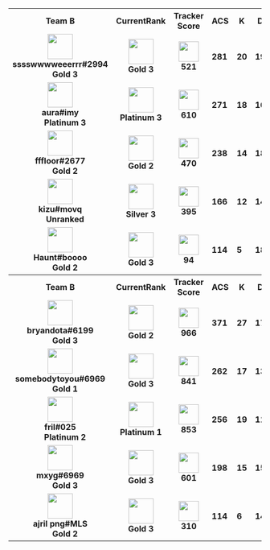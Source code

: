 <table>
  <tr>
    <th align="center">Team B</th>
    <th>CurrentRank
    </th><th>Tracker Score</th><th title="Average Combat Score">ACS</th>
    <th title="Kills">K</th>
    <th title="Deaths">D</th>
    <th title="Assists">A</th>
    <th title="Kill Difference">+/-</th>
    <th title="Kill/Death Ratio">K/D</th>
    <th title="Average Damage Delta per Second">DDÎ”</th>
    <th>ADR</th>
    <th>HS%</th>
    <th>KAST</th>
    <th>FK</th>
    <th>FD</th>
    <th>MK</th>
  </tr><tr>
      <td align="center">
        <img src="https://titles.trackercdn.com/valorant-api/agents/1dbf2edd-4729-0984-3115-daa5eed44993/displayicon.png" width="50">
        <br>
        <b>
          sssswwwweeerrr#2994
        </b><br>
          <img src="https://trackercdn.com/cdn/tracker.gg/valorant/icons/tiersv2/14.png" width="15">
          <b>
            Gold 3
          </b></td>
      <td align="center">
        <img src="https://trackercdn.com/cdn/tracker.gg/valorant/icons/tiersv2/14.png" width="50">
        <br>
        <b>Gold 3</b>
      </td><td align="center">
          <img src="https://trackercdn.com/cdn/tracker.gg/img/tracker-score/trn-rating-b.svg" width="40">
          <br>
          <b>521</b>
        </td><td>
        <b>281</b>
      </td>
      <td>
        <b>20</b>
      </td>
      <td>
        <b>19</b>
      </td>
      <td>
        <b>5</b>
      </td>
      <td>
        <b>+1
        </b>
      </td>
      <td>
        <b>1.1</b>
      </td>
      <td>
        <b>-7</b>
      </td>
      <td>
        <b>170.8</b>
      </td>
      <td>
        <b>21.5%</b>
      </td>
      <td>
        <b>65.0%</b>
      </td>
      <td>
        <b>2</b>
      </td>
      <td>
        <b>2</b>
      </td>
      <td>
        <b>3</b>
      </td>
    </tr><tr>
      <td align="center">
        <img src="https://titles.trackercdn.com/valorant-api/agents/a3bfb853-43b2-7238-a4f1-ad90e9e46bcc/displayicon.png" width="50">
        <br>
        <b>
          aura#imy
        </b><br>
          <img src="https://trackercdn.com/cdn/tracker.gg/valorant/icons/tiersv2/17.png" width="15">
          <b>
            Platinum 3
          </b></td>
      <td align="center">
        <img src="https://trackercdn.com/cdn/tracker.gg/valorant/icons/tiersv2/17.png" width="50">
        <br>
        <b>Platinum 3</b>
      </td><td align="center">
          <img src="https://trackercdn.com/cdn/tracker.gg/img/tracker-score/trn-rating-b.svg" width="40">
          <br>
          <b>610</b>
        </td><td>
        <b>271</b>
      </td>
      <td>
        <b>18</b>
      </td>
      <td>
        <b>16</b>
      </td>
      <td>
        <b>7</b>
      </td>
      <td>
        <b>+2
        </b>
      </td>
      <td>
        <b>1.1</b>
      </td>
      <td>
        <b>21</b>
      </td>
      <td>
        <b>169.3</b>
      </td>
      <td>
        <b>15.9%</b>
      </td>
      <td>
        <b>70.0%</b>
      </td>
      <td>
        <b>4</b>
      </td>
      <td>
        <b>1</b>
      </td>
      <td>
        <b>3</b>
      </td>
    </tr><tr>
      <td align="center">
        <img src="https://titles.trackercdn.com/valorant-api/agents/5f8d3a7f-467b-97f3-062c-13acf203c006/displayicon.png" width="50">
        <br>
        <b>
          fffloor#2677
        </b><br>
          <img src="https://trackercdn.com/cdn/tracker.gg/valorant/icons/tiersv2/13.png" width="15">
          <b>
            Gold 2
          </b></td>
      <td align="center">
        <img src="https://trackercdn.com/cdn/tracker.gg/valorant/icons/tiersv2/13.png" width="50">
        <br>
        <b>Gold 2</b>
      </td><td align="center">
          <img src="https://trackercdn.com/cdn/tracker.gg/img/tracker-score/trn-rating-c.svg" width="40">
          <br>
          <b>470</b>
        </td><td>
        <b>238</b>
      </td>
      <td>
        <b>14</b>
      </td>
      <td>
        <b>18</b>
      </td>
      <td>
        <b>8</b>
      </td>
      <td>
        <b>-4
        </b>
      </td>
      <td>
        <b>0.8</b>
      </td>
      <td>
        <b>-7</b>
      </td>
      <td>
        <b>157.1</b>
      </td>
      <td>
        <b>25.9%</b>
      </td>
      <td>
        <b>65.0%</b>
      </td>
      <td>
        <b>3</b>
      </td>
      <td>
        <b>0</b>
      </td>
      <td>
        <b>0</b>
      </td>
    </tr><tr>
      <td align="center">
        <img src="https://titles.trackercdn.com/valorant-api/agents/117ed9e3-49f3-6512-3ccf-0cada7e3823b/displayicon.png" width="50">
        <br>
        <b>
          kizu#movq
        </b><br>
          <img src="https://trackercdn.com/cdn/tracker.gg/valorant/icons/tiersv2/0.png" width="15">
          <b>
            Unranked
          </b></td>
      <td align="center">
        <img src="https://trackercdn.com/cdn/tracker.gg/valorant/icons/tiersv2/11.png" width="50">
        <br>
        <b>Silver 3</b>
      </td><td align="center">
          <img src="https://trackercdn.com/cdn/tracker.gg/img/tracker-score/trn-rating-c.svg" width="40">
          <br>
          <b>395</b>
        </td><td>
        <b>166</b>
      </td>
      <td>
        <b>12</b>
      </td>
      <td>
        <b>14</b>
      </td>
      <td>
        <b>4</b>
      </td>
      <td>
        <b>-2
        </b>
      </td>
      <td>
        <b>0.9</b>
      </td>
      <td>
        <b>-28</b>
      </td>
      <td>
        <b>95.0</b>
      </td>
      <td>
        <b>1.7%</b>
      </td>
      <td>
        <b>75.0%</b>
      </td>
      <td>
        <b>1</b>
      </td>
      <td>
        <b>0</b>
      </td>
      <td>
        <b>0</b>
      </td>
    </tr><tr>
      <td align="center">
        <img src="https://titles.trackercdn.com/valorant-api/agents/0e38b510-41a8-5780-5e8f-568b2a4f2d6c/displayicon.png" width="50">
        <br>
        <b>
          Haunt#boooo
        </b><br>
          <img src="https://trackercdn.com/cdn/tracker.gg/valorant/icons/tiersv2/13.png" width="15">
          <b>
            Gold 2
          </b></td>
      <td align="center">
        <img src="https://trackercdn.com/cdn/tracker.gg/valorant/icons/tiersv2/14.png" width="50">
        <br>
        <b>Gold 3</b>
      </td><td align="center">
          <img src="https://trackercdn.com/cdn/tracker.gg/img/tracker-score/trn-rating-d.svg" width="40">
          <br>
          <b>94</b>
        </td><td>
        <b>114</b>
      </td>
      <td>
        <b>5</b>
      </td>
      <td>
        <b>18</b>
      </td>
      <td>
        <b>5</b>
      </td>
      <td>
        <b>-13
        </b>
      </td>
      <td>
        <b>0.3</b>
      </td>
      <td>
        <b>-86</b>
      </td>
      <td>
        <b>87.8</b>
      </td>
      <td>
        <b>5.1%</b>
      </td>
      <td>
        <b>50.0%</b>
      </td>
      <td>
        <b>1</b>
      </td>
      <td>
        <b>6</b>
      </td>
      <td>
        <b>0</b>
      </td>
    </tr><tr>
    <th align="center">Team B</th>
    <th>CurrentRank
    </th><th>Tracker Score</th><th title="Average Combat Score">ACS</th>
    <th title="Kills">K</th>
    <th title="Deaths">D</th>
    <th title="Assists">A</th>
    <th title="Kill Difference">+/-</th>
    <th title="Kill/Death Ratio">K/D</th>
    <th title="Average Damage Delta per Second">DDÎ”</th>
    <th>ADR</th>
    <th>HS%</th>
    <th>KAST</th>
    <th>FK</th>
    <th>FD</th>
    <th>MK</th>
  </tr><tr>
      <td align="center">
        <img src="https://titles.trackercdn.com/valorant-api/agents/1dbf2edd-4729-0984-3115-daa5eed44993/displayicon.png" width="50">
        <br>
        <b>
          bryandota#6199
        </b><br>
          <img src="https://trackercdn.com/cdn/tracker.gg/valorant/icons/tiersv2/14.png" width="15">
          <b>
            Gold 3
          </b></td>
      <td align="center">
        <img src="https://trackercdn.com/cdn/tracker.gg/valorant/icons/tiersv2/13.png" width="50">
        <br>
        <b>Gold 2</b>
      </td><td align="center">
          <img src="https://trackercdn.com/cdn/tracker.gg/img/tracker-score/trn-rating-s.svg" width="40">
          <br>
          <b>966</b>
        </td><td>
        <b>371</b>
      </td>
      <td>
        <b>27</b>
      </td>
      <td>
        <b>17</b>
      </td>
      <td>
        <b>6</b>
      </td>
      <td>
        <b>+10
        </b>
      </td>
      <td>
        <b>1.6</b>
      </td>
      <td>
        <b>85</b>
      </td>
      <td>
        <b>238.1</b>
      </td>
      <td>
        <b>30.6%</b>
      </td>
      <td>
        <b>85.0%</b>
      </td>
      <td>
        <b>1</b>
      </td>
      <td>
        <b>1</b>
      </td>
      <td>
        <b>5</b>
      </td>
    </tr><tr>
      <td align="center">
        <img src="https://titles.trackercdn.com/valorant-api/agents/707eab51-4836-f488-046a-cda6bf494859/displayicon.png" width="50">
        <br>
        <b>
          somebodytoyou#6969
        </b><br>
          <img src="https://trackercdn.com/cdn/tracker.gg/valorant/icons/tiersv2/12.png" width="15">
          <b>
            Gold 1
          </b></td>
      <td align="center">
        <img src="https://trackercdn.com/cdn/tracker.gg/valorant/icons/tiersv2/14.png" width="50">
        <br>
        <b>Gold 3</b>
      </td><td align="center">
          <img src="https://trackercdn.com/cdn/tracker.gg/img/tracker-score/trn-rating-s.svg" width="40">
          <br>
          <b>841</b>
        </td><td>
        <b>262</b>
      </td>
      <td>
        <b>17</b>
      </td>
      <td>
        <b>13</b>
      </td>
      <td>
        <b>3</b>
      </td>
      <td>
        <b>+4
        </b>
      </td>
      <td>
        <b>1.3</b>
      </td>
      <td>
        <b>46</b>
      </td>
      <td>
        <b>179.6</b>
      </td>
      <td>
        <b>16.4%</b>
      </td>
      <td>
        <b>80.0%</b>
      </td>
      <td>
        <b>6</b>
      </td>
      <td>
        <b>4</b>
      </td>
      <td>
        <b>2</b>
      </td>
    </tr><tr>
      <td align="center">
        <img src="https://titles.trackercdn.com/valorant-api/agents/8e253930-4c05-31dd-1b6c-968525494517/displayicon.png" width="50">
        <br>
        <b>
          fril#025
        </b><br>
          <img src="https://trackercdn.com/cdn/tracker.gg/valorant/icons/tiersv2/16.png" width="15">
          <b>
            Platinum 2
          </b></td>
      <td align="center">
        <img src="https://trackercdn.com/cdn/tracker.gg/valorant/icons/tiersv2/15.png" width="50">
        <br>
        <b>Platinum 1</b>
      </td><td align="center">
          <img src="https://trackercdn.com/cdn/tracker.gg/img/tracker-score/trn-rating-s.svg" width="40">
          <br>
          <b>853</b>
        </td><td>
        <b>256</b>
      </td>
      <td>
        <b>19</b>
      </td>
      <td>
        <b>11</b>
      </td>
      <td>
        <b>4</b>
      </td>
      <td>
        <b>+8
        </b>
      </td>
      <td>
        <b>1.7</b>
      </td>
      <td>
        <b>63</b>
      </td>
      <td>
        <b>177.8</b>
      </td>
      <td>
        <b>19.6%</b>
      </td>
      <td>
        <b>80.0%</b>
      </td>
      <td>
        <b>0</b>
      </td>
      <td>
        <b>2</b>
      </td>
      <td>
        <b>0</b>
      </td>
    </tr><tr>
      <td align="center">
        <img src="https://titles.trackercdn.com/valorant-api/agents/eb93336a-449b-9c1b-0a54-a891f7921d69/displayicon.png" width="50">
        <br>
        <b>
          mxyg#6969
        </b><br>
          <img src="https://trackercdn.com/cdn/tracker.gg/valorant/icons/tiersv2/14.png" width="15">
          <b>
            Gold 3
          </b></td>
      <td align="center">
        <img src="https://trackercdn.com/cdn/tracker.gg/valorant/icons/tiersv2/14.png" width="50">
        <br>
        <b>Gold 3</b>
      </td><td align="center">
          <img src="https://trackercdn.com/cdn/tracker.gg/img/tracker-score/trn-rating-b.svg" width="40">
          <br>
          <b>601</b>
        </td><td>
        <b>198</b>
      </td>
      <td>
        <b>15</b>
      </td>
      <td>
        <b>15</b>
      </td>
      <td>
        <b>5</b>
      </td>
      <td>
        <b>0
        </b>
      </td>
      <td>
        <b>1.0</b>
      </td>
      <td>
        <b>-35</b>
      </td>
      <td>
        <b>116.0</b>
      </td>
      <td>
        <b>12.8%</b>
      </td>
      <td>
        <b>80.0%</b>
      </td>
      <td>
        <b>2</b>
      </td>
      <td>
        <b>4</b>
      </td>
      <td>
        <b>0</b>
      </td>
    </tr><tr>
      <td align="center">
        <img src="https://titles.trackercdn.com/valorant-api/agents/569fdd95-4d10-43ab-ca70-79becc718b46/displayicon.png" width="50">
        <br>
        <b>
          ajril png#MLS
        </b><br>
          <img src="https://trackercdn.com/cdn/tracker.gg/valorant/icons/tiersv2/13.png" width="15">
          <b>
            Gold 2
          </b></td>
      <td align="center">
        <img src="https://trackercdn.com/cdn/tracker.gg/valorant/icons/tiersv2/14.png" width="50">
        <br>
        <b>Gold 3</b>
      </td><td align="center">
          <img src="https://trackercdn.com/cdn/tracker.gg/img/tracker-score/trn-rating-c.svg" width="40">
          <br>
          <b>310</b>
        </td><td>
        <b>114</b>
      </td>
      <td>
        <b>6</b>
      </td>
      <td>
        <b>14</b>
      </td>
      <td>
        <b>13</b>
      </td>
      <td>
        <b>-8
        </b>
      </td>
      <td>
        <b>0.4</b>
      </td>
      <td>
        <b>-52</b>
      </td>
      <td>
        <b>75.7</b>
      </td>
      <td>
        <b>13.9%</b>
      </td>
      <td>
        <b>65.0%</b>
      </td>
      <td>
        <b>0</b>
      </td>
      <td>
        <b>0</b>
      </td>
      <td>
        <b>0</b>
      </td>
    </tr></table>
